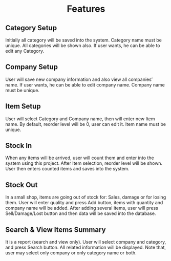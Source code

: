 <div align="center">
  
# Features

</div>


## Category Setup

Initially all category will be saved into the system. Category name must be unique. All categories will be shown also. If user wants, he can be able to edit any Category.

## Company Setup

User will save new company information and also view all companies’ name. If user wants, he can be able to edit company name. Company name must be unique.

## Item Setup 

User will select Category and Company name, then will enter new Item name. By default, reorder level will be 0, user can edit it. Item name must be unique.

## Stock In

When any items will be arrived, user will count them and enter into the system using this project. After Item selection, reorder level will be shown. User then enters counted items and saves into the system.

## Stock Out

In a small shop, items are going out of stock for: Sales, damage or for losing them. User will enter quality and press Add button, items with quantity and company name will be added. After adding several items, user will press Sell/Damage/Lost button and then data will be saved into the database.

## Search & View Items Summary

It is a report (search and view only). User will select company and category, and press Search button. All related information will be displayed. Note that, user may select only company or only category name or both.

